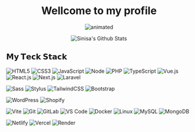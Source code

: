 <h1 align="center">
  <strong>Wellcome to my profile</strong> 
</h1>
<p align="center">
  <img src="https://media2.giphy.com/media/v1.Y2lkPTc5MGI3NjExajVtdHQ2ZmR3eWdzOXFieG00Zmk2NDE2Z21heXprdmh5NmdsZWp3aCZlcD12MV9pbnRlcm5hbF9naWZfYnlfaWQmY3Q9Zw/XD9o33QG9BoMis7iM4/giphy.gif" alt="animated" />
</p>

<div align="center">

<img align="center" src="https://github-readme-stats.vercel.app/api?username=sinisam92&include_all_commits=true&count_private=true&show_icons=true&line_height=20&title_color=7A7ADB&icon_color=2234AE&text_color=D3D3D3&bg_color=0,000000,130F40" alt="Sinisa's Github Stats" />
</div>

## 𝗠𝘆 𝗧𝗲𝗰𝗸 𝗦𝘁𝗮𝗰𝗸

![HTML5](https://img.shields.io/badge/-HTML5-%23E44D27?style=flat-square&logo=html5&logoColor=ffffff)
![CSS3](https://img.shields.io/badge/-CSS3-%231572B6?style=flat-square&logo=css3)
![JavaScript](https://img.shields.io/badge/-JavaScript-%23F7DF1C?style=flat-square&logo=javascript&logoColor=000000&labelColor=%23F7DF1C&color=%23FFCE5A)
![Node](https://img.shields.io/badge/-Node-%231572B6?style=flat-square&logo=nodedotjs)
![PHP](https://img.shields.io/badge/-PHP-%23F7DF1C?style=flat-square&logo=php&logoColor=000000&labelColor=%23F7DF1C&color=%23FFCE5A)
![TypeScript](https://img.shields.io/badge/-TypeScript-007ACC?style=flat-square&logo=typescript&logoColor=white)
![Vue.js](https://img.shields.io/badge/-Vue.js-%232c3e50?style=flat-square&logo=vuedotjs)
![React.js](https://img.shields.io/badge/-React.js-%23282C34?style=flat-square&logo=react)
![Next.js](https://img.shields.io/badge/-Next.js-%23000000?style=flat-square&logo=nextdotjs)
![Laravel](https://img.shields.io/badge/-Laravel-%23E44D27?style=flat-square&logo=laravel&logoColor=ffffff)


![Sass](https://img.shields.io/badge/-Sass-%23CC6699?style=flat-square&logo=sass&logoColor=ffffff)
![Stylus](https://img.shields.io/badge/-Stylus-%23333333?style=flat-square&logo=stylus)
![TailwindCSS](https://img.shields.io/badge/-TailwindCSS-%231a202c?style=flat-square&logo=tailwind-css)
![Bootstrap](https://img.shields.io/badge/-Bootstrap-%23000000?style=flat-square&logo=bootstrap)


![WordPress](https://img.shields.io/badge/-WordPress-%2300C7B7?style=flat-square&logo=wordpress&logoColor=0000FF)
![Shopify](https://img.shields.io/badge/-Shopify-%2300C7B7?style=flat-square&logo=shopify&color=006400)




![Vite](https://img.shields.io/badge/-Vite-%23646CFF?style=flat-square&logo=vite&logoColor=ffffff)
![Git](https://img.shields.io/badge/-Git-%23F05032?style=flat-square&logo=git&logoColor=%23ffffff)
![GitLab](https://img.shields.io/badge/-GitLab-FCA121?style=flat-square&logo=gitlab)
![VS Code](https://img.shields.io/badge/-VSCode-%23007ACC?style=flat-square&logo=visual-studio-code)
![Docker](https://img.shields.io/badge/-docker-%23007ACC?style=flat-square&logo=docker&labelColor=000000)
![Linux](https://img.shields.io/badge/-Linux-%23F7B93E?style=flat-square&logo=linux&logoColor=0000FF)
![MySQL](https://img.shields.io/badge/-MySQL-007ACC?style=flat-square&logo=mysql&logoColor=white)
![MongoDB](https://img.shields.io/badge/-MongoDB-%2300C7B7?style=flat-square&logo=mongodb&logoColor=ffffff)




![Netlify](https://img.shields.io/badge/-Netlify-%2300C7B7?style=flat-square&logo=netlify&logoColor=ffffff)
![Vercel](https://img.shields.io/badge/-Vercel-%23ffffff?style=flat-square&logo=vercel&logoColor=000000)
![Render](https://img.shields.io/badge/-Render-%2346E3B7?style=flat-square&logo=render&logoColor=ffffff)
